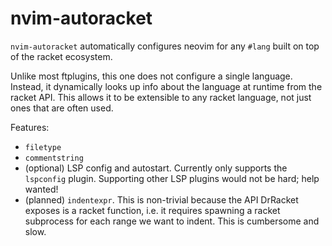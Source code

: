 # nvim-autoracket

`nvim-autoracket` automatically configures neovim for any `#lang` built on top of the racket ecosystem.

Unlike most ftplugins, this one does not configure a single language.
Instead, it dynamically looks up info about the language at runtime from the racket API.
This allows it to be extensible to any racket language, not just ones that are often used.

Features:
- `filetype`
- `commentstring`
- (optional) LSP config and autostart. Currently only supports the `lspconfig` plugin.
    Supporting other LSP plugins would not be hard; help wanted!
- (planned) `indentexpr`. This is non-trivial because the API DrRacket exposes is a racket function,
    i.e. it requires spawning a racket subprocess for each range we want to indent. This is cumbersome and slow.
